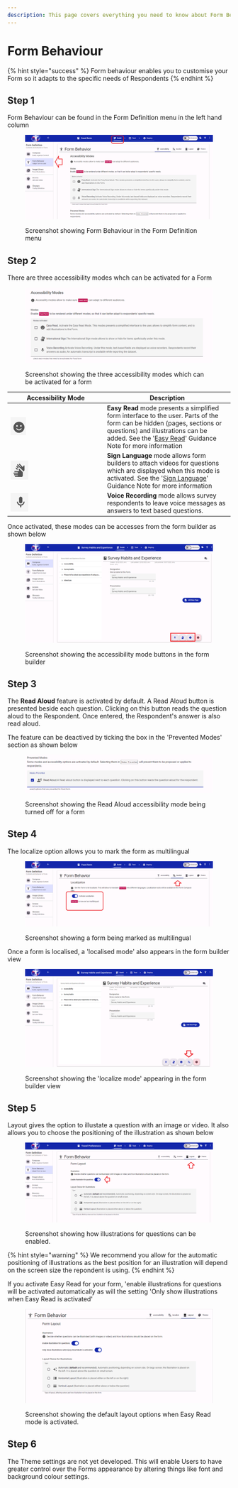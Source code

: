 ```yaml
---
description: This page covers everything you need to know about Form Behaviour
---
```


# Form Behaviour

{% hint style="success" %}
Form behaviour enables you to customise your Form so it adapts to the specific needs of Respondents
{% endhint %}

## Step 1

Form Behaviour can be found in the Form Definition menu in the left hand column

<figure><img src="../../../.gitbook/assets/image (64).png" alt=""><figcaption><p>Screenshot showing Form Behaviour in the Form Definition menu</p></figcaption></figure>

## Step 2

There are three accessibility modes whch can be activated for a Form

<figure><img src="../../../.gitbook/assets/image (65).png" alt=""><figcaption><p>Screenshot showing the three accessibility modes which can be activated for a form</p></figcaption></figure>



<table><thead><tr><th width="204">Accessibility Mode</th><th>Description</th></tr></thead><tbody><tr><td><img src="../../../.gitbook/assets/image (66).png" alt="" data-size="original"></td><td><strong>Easy Read</strong> mode presents a simplified form interface to the user.  Parts of the form can be hidden (pages, sections or questions) and illustrations can be added.  See the '<a href="easy-read.md">Easy Read</a>' Guidance Note for more information</td></tr><tr><td><img src="../../../.gitbook/assets/image (67).png" alt="" data-size="original"></td><td><strong>Sign Language</strong> mode allows form builders to attach videos for questions which are displayed when this mode is activated.  See the '<a href="sign-language.md">Sign Language</a>' Guidance Note for more information</td></tr><tr><td><img src="../../../.gitbook/assets/image (68).png" alt="" data-size="original"></td><td><strong>Voice Recording</strong> mode allows survey respondents to leave voice messages as answers to text based questions.</td></tr></tbody></table>

Once activated, these modes can be accesses from the form builder as shown below

<figure><img src="../../../.gitbook/assets/image (76).png" alt=""><figcaption><p>Screenshot showing the accessibility mode buttons in the form builder</p></figcaption></figure>

## Step 3

The **Read Aloud** feature is activated by default. A Read Aloud button is presented beside each question. Clicking on this button reads the question aloud to the Respondent. Once entered, the Respondent's answer is also read aloud.

The feature can be deactived by ticking the box in the 'Prevented Modes' section as shown below

<figure><img src="../../../.gitbook/assets/image (69).png" alt=""><figcaption><p>Screenshot showing the Read Aloud accessibility mode being turned off for a form</p></figcaption></figure>

## Step 4

The localize option allows you to mark the form as multilingual

<figure><img src="../../../.gitbook/assets/image (71).png" alt=""><figcaption><p>Screenshot showing a form being marked as multilingual</p></figcaption></figure>

Once a form is localised, a 'localised mode' also appears in the form builder view

<figure><img src="../../../.gitbook/assets/image (77).png" alt=""><figcaption><p>Screenshot showing the 'localize mode' appearing in the form builder view</p></figcaption></figure>

## Step 5

Layout gives the option to illustate a question with an image or video.  It also allows you to choose the positioning of the illustration as shown below

<figure><img src="../../../.gitbook/assets/image (79).png" alt=""><figcaption><p>Screenshot showing how illustrations for questions can be enabled.</p></figcaption></figure>

{% hint style="warning" %}
We recommend you allow for the automatic positioning of illustrations as the best position for an illustration will depend on the screen size the repondent is using.
{% endhint %}

If you activate Easy Read for your form, 'enable illustrations for questions will be activated automatically as will the setting 'Only show illustrations when Easy Read is activated'

<figure><img src="../../../.gitbook/assets/image (80).png" alt=""><figcaption><p>Screenshot showing the default layout options when Easy Read mode is activated.</p></figcaption></figure>

## Step 6

The Theme settings are not yet developed. This will enable Users to have greater control over the Forms appearance by altering things like font and background colour settings.
